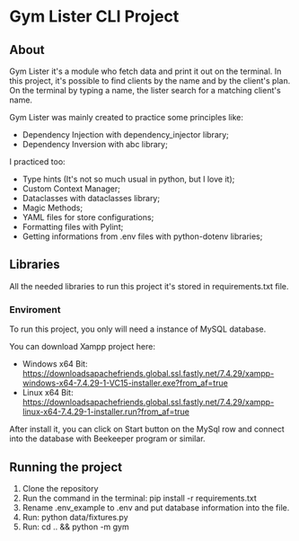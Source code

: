 # Gym Lister CLI Project

## About

Gym Lister it's a module who fetch data and print it out on the terminal.
In this project, it's possible to find clients by the name and by the client's plan.
On the terminal by typing a name, the lister search for a matching client's name.

Gym Lister was mainly created to practice some principles like:

- Dependency Injection with dependency_injector library;
- Dependency Inversion with abc library;

I practiced too:

- Type hints (It's not so much usual in python, but I love it);
- Custom Context Manager;
- Dataclasses with dataclasses library;
- Magic Methods;
- YAML files for store configurations;
- Formatting files with Pylint;
- Getting informations from .env files with python-dotenv libraries;


## Libraries

All the needed libraries to run this project it's stored in requirements.txt file.

### Enviroment

To run this project, you only will need a instance of MySQL database.

You can download Xampp project here:

- Windows x64 Bit: https://downloadsapachefriends.global.ssl.fastly.net/7.4.29/xampp-windows-x64-7.4.29-1-VC15-installer.exe?from_af=true
- Linux x64 Bit: https://downloadsapachefriends.global.ssl.fastly.net/7.4.29/xampp-linux-x64-7.4.29-1-installer.run?from_af=true

After install it, you can click on Start button on the MySql row and connect into the database with Beekeeper program or similar.

## Running the project

1. Clone the repository
2. Run the command in the terminal: pip install -r requirements.txt
3. Rename .env_example to .env and put database information into the file.
3. Run: python data/fixtures.py
4. Run: cd .. && python -m gym